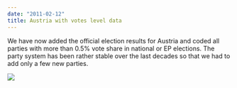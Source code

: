 ```yaml
---
date: "2011-02-12"
title: Austria with votes level data
---
```


We have now added the official election results for Austria and coded all parties with more than 0.5% vote share in national or EP elections. The party system has been rather stable over the last decades so that we had to add only a few new parties.

![](/images/parliament-netherlands.jpg)
